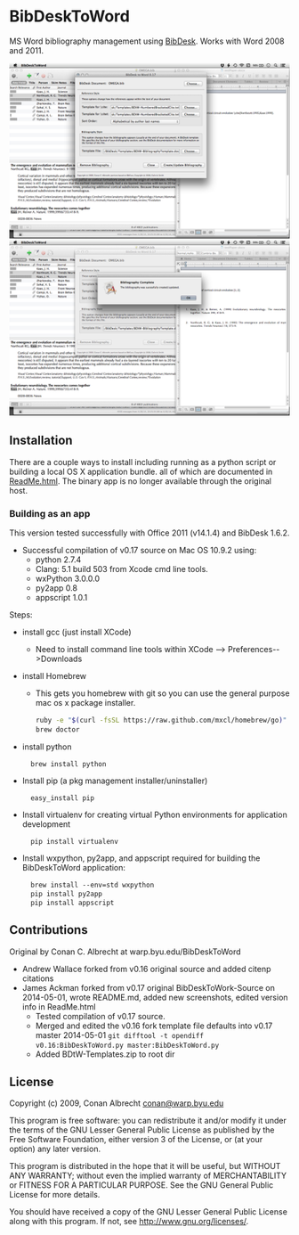 # BibDeskToWord

MS Word bibliography management using [BibDesk](http://bibdesk.sourceforge.net). Works with Word 2008 and 2011.

![](assets/Screen_Shot_2014-04-30_at_9.27.37_AM.png)
![](assets/Screen_Shot_2014-04-30_at_9.29.16_AM.png)




## Installation

There are a couple ways to install including running as a python script or building a local OS X application bundle. all of which are documented in [ReadMe.html](ReadMe.html). The binary app is no longer available through the original host.

### Building as an app
This version tested successfully with Office 2011 (v14.1.4) and BibDesk 1.6.2.

* Successful compilation of v0.17 source on Mac OS 10.9.2 using: 
	* python 2.7.4
	* Clang: 5.1 build 503 from Xcode cmd line tools. 
	* wxPython 3.0.0.0
	* py2app 0.8
	* appscript 1.0.1

Steps: 

* install gcc (just install XCode)
	* Need to install command line tools within XCode --> Preferences-->Downloads
* install Homebrew
	* This gets you homebrew with git so you can use the general purpose mac os x package installer.
		```bash
		ruby -e "$(curl -fsSL https://raw.github.com/mxcl/homebrew/go)"
		brew doctor
		```
* install python 

		brew install python
	
* Install pip (a pkg management installer/uninstaller)

		easy_install pip

* Install virtualenv for creating virtual Python environments for application development

		pip install virtualenv

* Install wxpython, py2app, and appscript required for building the BibDeskToWord application:  

		brew install --env=std wxpython  	
		pip install py2app
		pip install appscript  




## Contributions 

Original by Conan C. Albrecht at warp.byu.edu/BibDeskToWord

* Andrew Wallace forked from v0.16 original source and added citenp citations
* James Ackman forked from v0.17 original BibDeskToWork-Source on 2014-05-01, wrote README.md, added new screenshots, edited version info in ReadMe.html
	* Tested compilation of v0.17 source.
	* Merged and edited the v0.16 fork template file defaults into v0.17 master 2014-05-01
		```git difftool -t opendiff v0.16:BibDeskToWord.py master:BibDeskToWord.py```
	* Added BDtW-Templates.zip to root dir

## License

Copyright (c) 2009, Conan Albrecht <conan@warp.byu.edu>

This program is free software: you can redistribute it and/or modify
it under the terms of the GNU Lesser General Public License as published by
the Free Software Foundation, either version 3 of the License, or
(at your option) any later version.

This program is distributed in the hope that it will be useful,
but WITHOUT ANY WARRANTY; without even the implied warranty of
MERCHANTABILITY or FITNESS FOR A PARTICULAR PURPOSE.  See the
GNU General Public License for more details.

You should have received a copy of the GNU Lesser General Public License
along with this program.  If not, see <http://www.gnu.org/licenses/>.
